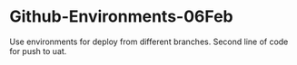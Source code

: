 # Github-Environments-06Feb

Use environments for deploy from different branches.
Second line of code for push to uat.